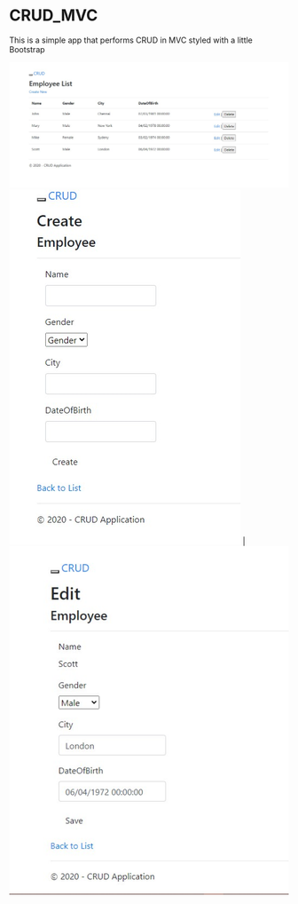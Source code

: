# CRUD_MVC
This is a simple app that performs CRUD in MVC 
styled with a little Bootstrap 

![INDEX](/Images/crud.jpg)
![INDEX](/Images/crud1.jpg) | ![INDEX](/Images/crud2.jpg)

